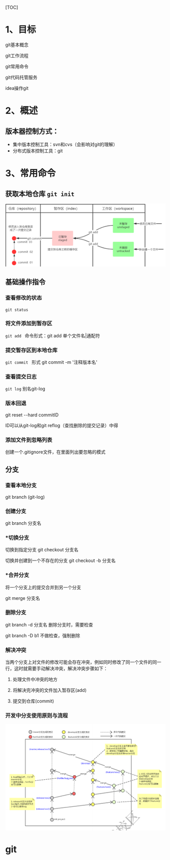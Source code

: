 [TOC]



# 1、目标

git基本概念

git工作流程

git常用命令

git代码托管服务

idea操作git

# 2、概述

## 版本器控制方式：

- 集中版本控制工具：svn和cvs（会影响对git的理解）
- 分布式版本控制工具：git

# 3、常用命令

## 获取本地仓库 `git init`

![image-20230401135706144](git仓库管理.assets/image-20230401135706144.png)

## 基础操作指令

### 查看修改的状态

 `git status`

### 将文件添加到暂存区

`git add `    命令形式：git add 单个文件名|通配符

### 提交暂存区到本地仓库

`git commit ` 形式 git commit -m '注释版本名' 

### 查看提交日志

`git log`    别名git-log

### 版本回退

git reset --hard commitID 

ID可以从git-log和git reflog（查找删除的提交记录）中得

### 添加文件到忽略列表

创建一个.gitignore文件，在里面列出要忽略的模式    

 ## 分支

### 查看本地分支

git branch (git-log)

### 创建分支

git branch 分支名

### *切换分支

切换到指定分支 git checkout 分支名

切换并创建到一个不存在的分支 git checkout -b 分支名 

### *合并分支

将一个分支上的提交合并到另一个分支

git merge 分支名

### 删除分支

git branch -d 分支名  删除分支时，需要检查

git branch -D b1 不做检查，强制删除

### 解决冲突

当两个分支上对文件的修改可能会存在冲突，例如同时修改了同一个文件的同一行，这时就需要手动解决冲突，解决冲突步骤如下：

1. 处理文件中冲突的地方

2. 将解决完冲突的文件加入暂存区(add)

3. 提交到仓库(commit)

### 开发中分支使用原则与流程

![image-20230402183914993](git仓库管理.assets/image-20230402183914993.png)

# git